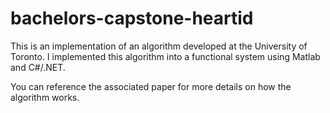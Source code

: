 # bachelors-capstone-heartid
This is an implementation of an algorithm developed at the University of Toronto. I implemented this algorithm into a functional system using Matlab and C#/.NET.

You can reference the associated paper for more details on how the algorithm works.
